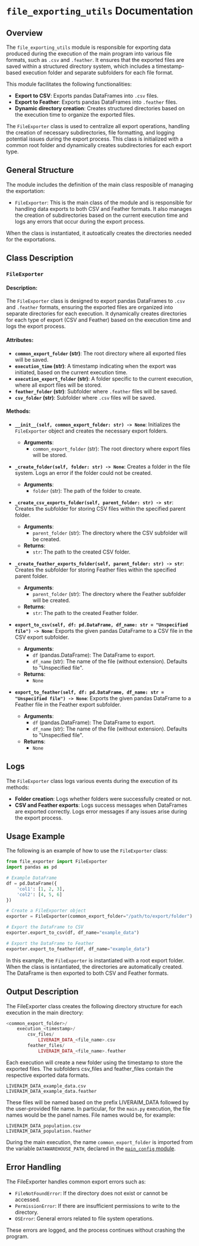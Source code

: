 # `file_exporting_utils` Documentation

## Overview

The `file_exporting_utils` module is responsible for exporting data produced during the execution of the main program into various file formats, such as `.csv` and `.feather`. It ensures that the exported files are saved within a structured directory system, which includes a timestamp-based execution folder and separate subfolders for each file format.

This module facilitates the following functionalities:
+ **Export to CSV**: Exports pandas DataFrames into `.csv` files.
+ **Export to Feather**: Exports pandas DataFrames into `.feather` files.
+ **Dynamic directory creation**: Creates structured directories based on the execution time to organize the exported files.

The `FileExporter` class is used to centralize all export operations, handling the creation of necessary subdirectories, file formatting, and logging potential issues during the export process. This class is initialized with a common root folder and dynamically creates subdirectories for each export type.

## General Structure

The module includes the definition of the main class resposible of managing the exportation:

+ `FileExporter`: This is the main class of the module and is responsible for handling data exports to both CSV and Feather formats. It also manages the creation of subdirectories based on the current execution time and logs any errors that occur during the export process.

When the class is instantiated, it autoatically creates the directories needed for the exportations.

## Class Description

### **`FileExporter`**

#### Description:
The `FileExporter` class is designed to export pandas DataFrames to `.csv` and `.feather` formats, ensuring the exported files are organized into separate directories for each execution. It dynamically creates directories for each type of export (CSV and Feather) based on the execution time and logs the export process.

#### Attributes:
- **`common_export_folder` (str)**: The root directory where all exported files will be saved.
- **`execution_time` (str)**: A timestamp indicating when the export was initiated, based on the current execution time.
- **`execution_export_folder` (str)**: A folder specific to the current execution, where all export files will be stored.
- **`feather_folder` (str)**: Subfolder where `.feather` files will be saved.
- **`csv_folder` (str)**: Subfolder where `.csv` files will be saved.

#### Methods:
- **`__init__(self, common_export_folder: str) -> None`**: 
    Initializes the `FileExporter` object and creates the necessary export folders.

    - **Arguments**:
        - `common_export_folder` (str): The root directory where export files will be stored.


- **`_create_folder(self, folder: str) -> None`**: 
    Creates a folder in the file system. Logs an error if the folder could not be created.
    - **Arguments**:
        - `folder` (str): The path of the folder to create.


- **`_create_csv_exports_folder(self, parent_folder: str) -> str`**: 
    Creates the subfolder for storing CSV files within the specified parent folder.

    - **Arguments**:
        - `parent_folder` (str): The directory where the CSV subfolder will be created.
    - **Returns**:
        - `str`: The path to the created CSV folder.


- **`_create_feather_exports_folder(self, parent_folder: str) -> str`**: 
    Creates the subfolder for storing Feather files within the specified parent folder.

    - **Arguments**:
        - `parent_folder` (str): The directory where the Feather subfolder will be created.
    - **Returns**:
        - `str`: The path to the created Feather folder.


- **`export_to_csv(self, df: pd.DataFrame, df_name: str = "Unspecified file") -> None`**: 
    Exports the given pandas DataFrame to a CSV file in the CSV export subfolder.

    - **Arguments**:
        - `df` (pandas.DataFrame): The DataFrame to export.
        - `df_name` (str): The name of the file (without extension). Defaults to "Unspecified file".
    - **Returns**:
        - `None`


- **`export_to_feather(self, df: pd.DataFrame, df_name: str = "Unspecified file") -> None`**: 
    Exports the given pandas DataFrame to a Feather file in the Feather export subfolder.

    - **Arguments**:
        - `df` (pandas.DataFrame): The DataFrame to export.
        - `df_name` (str): The name of the file (without extension). Defaults to "Unspecified file".
    - **Returns**:
        - `None`

## Logs

The `FileExporter` class logs various events during the execution of its methods:

- **Folder creation**: Logs whether folders were successfully created or not.
- **CSV and Feather exports**: Logs success messages when DataFrames are exported correctly. Logs error messages if any issues arise during the export process.

## Usage Example

The following is an example of how to use the `FileExporter` class:

```python
from file_exporter import FileExporter
import pandas as pd

# Example DataFrame
df = pd.DataFrame({
    'col1': [1, 2, 3],
    'col2': [4, 5, 6]
})

# Create a FileExporter object
exporter = FileExporter(common_export_folder="/path/to/export/folder")

# Export the DataFrame to CSV
exporter.export_to_csv(df, df_name="example_data")

# Export the DataFrame to Feather
exporter.export_to_feather(df, df_name="example_data")
```

In this example, the `FileExporter` is instantiated with a root export folder. When the class is isntantiated, the directories are automatically created. The DataFrame is then exported to both CSV and Feather formats.

## Output Description

The FileExporter class creates the following directory structure for each execution in the main directory:

```php
<common_export_folder>/
    execution_<timestamp>/
        csv_files/
            LIVERAIM_DATA_<file_name>.csv
        feather_files/
            LIVERAIM_DATA_<file_name>.feather
```

Each execution will create a new folder using the timestamp to store the exported files. The subfolders csv_files and feather_files contain the respective exported data formats.

    LIVERAIM_DATA_example_data.csv
    LIVERAIM_DATA_example_data.feather

These files will be named based on the prefix LIVERAIM_DATA followed by the user-provided file name. In particular, for the `main.py` execution, the file names would be the panel names. File names would be, for example: 

    LIVERAIM_DATA_population.csv
    LIVERAIM_DATA_population.feather

During the main execution, the name `common_export_folder` is imported from the variable `DATAWAREHOUSE_PATH`, declared in the [`main_config` module](configuration_module.md#main_config-module).

## Error Handling

The FileExporter handles common export errors such as:

- `FileNotFoundError`: If the directory does not exist or cannot be accessed.
- `PermissionError`: If there are insufficient permissions to write to the directory.
- `OSError`: General errors related to file system operations.

These errors are logged, and the process continues without crashing the program.